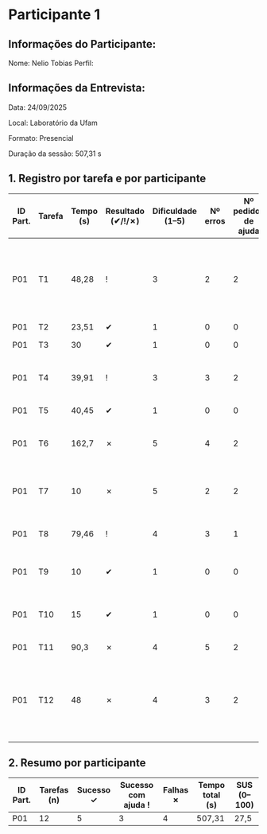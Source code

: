 # Participante 1

## Informações do Participante:
Nome: Nelio Tobias 
Perfil: 

## Informações da Entrevista: 
Data: 24/09/2025

Local: Laboratório da Ufam

Formato: Presencial 

Duração da sessão: 507,31 s


## 1. Registro por tarefa e por participante

| ID Part. | Tarefa | Tempo (s) | Resultado (✔/!/✗) | Dificuldade (1–5) | Nº erros | Nº pedidos de ajuda | Observações                                                 |
|----------|--------|-----------|-------------------|-------------------|----------|---------------------|-------------------------------------------------------------|
| P01      | T1     | 48,28     | !                 | 3                 | 2        | 2                   | Não conseguia compreender se possui conta criada ou teria se estava criando     |
| P01      | T2     | 23,51     | ✔                 | 1                 | 0        | 0                   | Achou fácil                                       |
| P01      | T3     | 30        | ✔                 | 1                 | 0        | 0                   | realizou sem problemas                                       |
| P01      | T4     | 39,91     | !                 | 3                 | 3        | 2                   | Ficou sem entender se havia feito corretamente           |
| P01      | T5     | 40,45     | ✔                 | 1                 | 0        | 0                   | Não precisou de ajuda                                       |
| P01      | T6     | 162,7     | ✗                 | 5                 | 4        | 2                   | Não conseguiu adicionar no carrinho                         |
| P01      | T7     | 10        | ✗                 | 5                 | 2        | 2                   | Não conseguiu alterar a quantidade no carrinho                         |
| P01      | T8     | 79,46     | !                 | 4                 | 3        | 1                   | Produto não era removido do carrinho                        |
| P01      | T9     | 10        | ✔                 | 1                 | 0        | 0                   | Não conseguiu adicionar no carrinho                         |
| P01      | T10    | 15        | ✔                 | 1                 | 0        | 0                   | Não conseguiu adicionar no carrinho                         |
| P01      | T11    | 90,3      | ✗                 | 4                 | 5        | 2                   | Frete não era reconhecido                                   |
| P01      | T12    | 48        | ✗                 | 4                 | 3        | 2                   | Não conseguiu mudar forma de pagamento após selecionar PIX  |

## 2. Resumo por participante
| ID Part. | Tarefas (n) | Sucesso ✓ | Sucesso com ajuda ! | Falhas ✗ | Tempo total (s) | SUS (0–100) |
|----------|-------------|-----------|----------------------|----------|------------------|-------------|
| P01      | 12          | 5         | 3                    | 4        | 507,31             | 27,5        |
